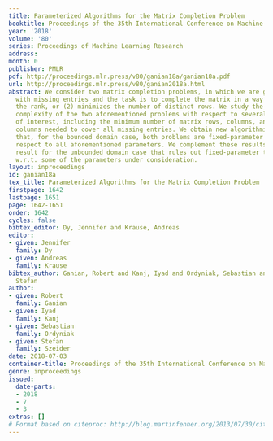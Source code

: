 ```yaml
---
title: Parameterized Algorithms for the Matrix Completion Problem
booktitle: Proceedings of the 35th International Conference on Machine Learning
year: '2018'
volume: '80'
series: Proceedings of Machine Learning Research
address: 
month: 0
publisher: PMLR
pdf: http://proceedings.mlr.press/v80/ganian18a/ganian18a.pdf
url: http://proceedings.mlr.press/v80/ganian2018a.html
abstract: We consider two matrix completion problems, in which we are given a matrix
  with missing entries and the task is to complete the matrix in a way that (1) minimizes
  the rank, or (2) minimizes the number of distinct rows. We study the parameterized
  complexity of the two aforementioned problems with respect to several parameters
  of interest, including the minimum number of matrix rows, columns, and rows plus
  columns needed to cover all missing entries. We obtain new algorithmic results showing
  that, for the bounded domain case, both problems are fixed-parameter tractable with
  respect to all aforementioned parameters. We complement these results with a lower-bound
  result for the unbounded domain case that rules out fixed-parameter tractability
  w.r.t. some of the parameters under consideration.
layout: inproceedings
id: ganian18a
tex_title: Parameterized Algorithms for the Matrix Completion Problem
firstpage: 1642
lastpage: 1651
page: 1642-1651
order: 1642
cycles: false
bibtex_editor: Dy, Jennifer and Krause, Andreas
editor:
- given: Jennifer
  family: Dy
- given: Andreas
  family: Krause
bibtex_author: Ganian, Robert and Kanj, Iyad and Ordyniak, Sebastian and Szeider,
  Stefan
author:
- given: Robert
  family: Ganian
- given: Iyad
  family: Kanj
- given: Sebastian
  family: Ordyniak
- given: Stefan
  family: Szeider
date: 2018-07-03
container-title: Proceedings of the 35th International Conference on Machine Learning
genre: inproceedings
issued:
  date-parts:
  - 2018
  - 7
  - 3
extras: []
# Format based on citeproc: http://blog.martinfenner.org/2013/07/30/citeproc-yaml-for-bibliographies/
---
```


